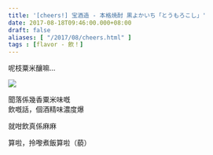 ```yaml
---
title: '[cheers!] 宝酒造 - 本格焼酎 黒よかいち「とうもろこし」'
date: 2017-08-18T09:46:00.000+08:00
draft: false
aliases: [ "/2017/08/cheers.html" ]
tags : [flavor - 飲！]
---
```


呢枝粟米釀嘛...  

[![](https://c1.staticflickr.com/5/4371/35653821623_680a024755_z.jpg)](https://c1.staticflickr.com/5/4371/35653821623_680a024755_z.jpg)

聞落係幾香粟米味嘅  
飲嘅話，個酒精味濃度爆  
  
就咁飲真係麻麻  
  
算啦，拎嚟煮飯算啦（藐）